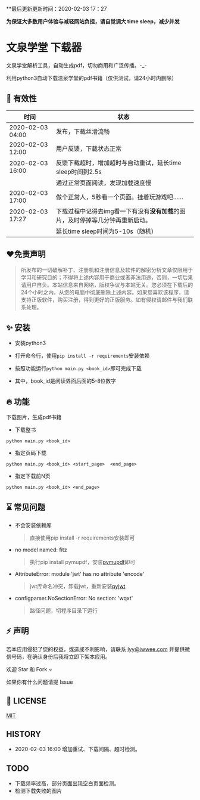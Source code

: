 **最后更新更新时间：2020-02-03 17：27

**为保证大多数用户体验与减轻网站负担，请自觉调大 time sleep，减少并发**





# 文泉学堂 下载器

文泉学堂解析工具，自动生成pdf，切勿商用和广泛传播。-\_-

利用python3自动下载温泉学堂的pdf书籍（仅供测试，请24小时内删除）

## 🌙 有效性

| 时间             | 状态                                                         |
| ---------------- | ------------------------------------------------------------ |
| 2020-02-03 04:00 | 发布，下载丝滑流畅                                           |
| 2020-02-03 12:00 | 用户反馈，下载状态正常                                       |
| 2020-02-03 16:00 | 反馈下载超时，增加超时与自动重试，延长time sleep时间到2.5s   |
|                  | 通过正常页面阅读，发现加载速度慢                             |
| 2020-02-03 17:00 | 做个正常人，5秒看一个页面。挂着玩游戏吧……                    |
| 2020-02-03 17:27 | 下载过程中记得去img看一下有没有**没有加载**的图片，及时停掉等几分钟再重新启动。 |
|                  | 延长time sleep时间为5-10s（随机）                            |



## ❤免责声明

> 所发布的一切破解补丁、注册机和注册信息及软件的解密分析文章仅限用于学习和研究目的；不得将上述内容用于商业或者非法用途，否则，一切后果请用户自负。本站信息来自网络，版权争议与本站无关。您必须在下载后的24个小时之内，从您的电脑中彻底删除上述内容。如果您喜欢该程序，请支持正版软件，购买注册，得到更好的正版服务。如有侵权请邮件与我们联系处理。



## ✨ 安装

- 安装python3

- 打开命令行，使用`pip install -r requirements`安装依赖

- 按照功能运行`python main.py <book_id>`即可完成下载

- 其中，book_id是阅读界面后面的5-8位数字

  

## 🔥 功能

下载图片，生成pdf书籍

- 下载整书

```ssh
python main.py <book_id>
```

- 指定页码下载
```ssh
python main.py <book_id> <start_page>  <end_page>
```

- 指定下载前N页
```ssh
python main.py <book_id> <end_page>
```



## ⌛️ 常见问题

- 不会安装依赖库

  > 直接使用pip install -r requirements安装即可

- no model named: fitz

  > 执行pip install pymupdf，安装[pymupdf](https://pymupdf.readthedocs.io/en/latest/)即可

- AttributeError: module 'jwt' has no attribute 'encode'

  > jwt库命名冲突，卸载jwt，重新安装[pyjwt](https://pyjwt.readthedocs.io/en/latest/).
  
- configparser.NoSectionError: No section: 'wqxt'

  > 路径问题，切程序目录下运行

## ⚡ 声明

若本应用侵犯了您的权益，或造成不利影响，请联系 lyy@iwwee.com 并提供微信号码，在确认身份后我将立即下架本应用。

欢迎 Star 和 Fork ~

如果你有什么问题请提 Issue



## 📃 LICENSE

[MIT](https://opensource.org/licenses/mit-license.php)



## HISTORY

- 2020-02-03 16:00 增加重试、下载间隔、超时检测。



## TODO

- 下载频率过高，部分页面出现空白页面检测。
- 检测下载失败的图片